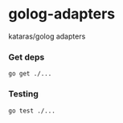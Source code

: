 # golog-adapters
kataras/golog adapters

### Get deps
```shell
go get ./...
```

### Testing
```shell
go test ./...
```
